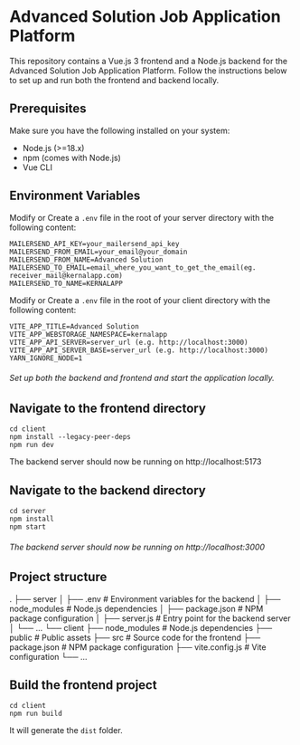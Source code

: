 # Advanced Solution Job Application Platform

This repository contains a Vue.js 3 frontend and a Node.js backend for the Advanced Solution Job Application Platform. Follow the instructions below to set up and run both the frontend and backend locally.

## Prerequisites

Make sure you have the following installed on your system:

- Node.js (>=18.x)
- npm (comes with Node.js)
- Vue CLI

## Environment Variables

Modify or Create a `.env` file in the root of your server directory with the following content:

```env
MAILERSEND_API_KEY=your_mailersend_api_key
MAILERSEND_FROM_EMAIL=your_email@your_domain
MAILERSEND_FROM_NAME=Advanced Solution
MAILERSEND_TO_EMAIL=email_where_you_want_to_get_the_email(eg. receiver_mail@kernalapp.com)
MAILERSEND_TO_NAME=KERNALAPP
```

Modify or Create a `.env` file in the root of your client directory with the following content:

```env
VITE_APP_TITLE=Advanced Solution
VITE_APP_WEBSTORAGE_NAMESPACE=kernalapp
VITE_APP_API_SERVER=server_url (e.g. http://localhost:3000)
VITE_APP_API_SERVER_BASE=server_url (e.g. http://localhost:3000)
YARN_IGNORE_NODE=1
```

###### Set up both the backend and frontend and start the application locally.

## Navigate to the frontend directory

```
cd client
npm install --legacy-peer-deps
npm run dev
```
The backend server should now be running on http://localhost:5173

## Navigate to the backend directory

```
cd server
npm install
npm start
```
###### The backend server should now be running on http://localhost:3000

## Project structure

.
├── server
│   ├── .env                 # Environment variables for the backend
│   ├── node_modules         # Node.js dependencies
│   ├── package.json         # NPM package configuration
│   ├── server.js            # Entry point for the backend server
│   └── ...
└── client
    ├── node_modules         # Node.js dependencies
    ├── public               # Public assets
    ├── src                  # Source code for the frontend
    ├── package.json         # NPM package configuration
    ├── vite.config.js       # Vite configuration
    └── ...


## Build the frontend project

```
cd client
npm run build
```

It will generate the `dist` folder.